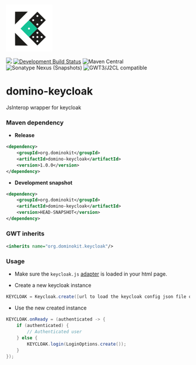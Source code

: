 ![logoimage](https://raw.githubusercontent.com/DominoKit/DominoKit.github.io/master/logo/128.png)

<a title="Gitter" href="https://gitter.im/DominoKit/domino"><img src="https://badges.gitter.im/Join%20Chat.svg"></a>
[![Development Build Status](https://github.com/DominoKit/domino-keycloak/actions/workflows/deploy.yaml/badge.svg?branch=development)](https://github.com/DominoKit/domino-keycloak/actions/workflows/deploy.yaml/badge.svg?branch=development)
![Maven Central](https://img.shields.io/badge/Release-1.0.0-green)
![Sonatype Nexus (Snapshots)](https://img.shields.io/badge/Snapshot-HEAD--SNAPSHOT-orange)
![GWT3/J2CL compatible](https://img.shields.io/badge/GWT3/J2CL-compatible-brightgreen.svg)

# domino-keycloak
JsInterop wrapper for keycloak

### Maven dependency 

- **Release**

```xml
<dependency>
    <groupId>org.dominokit</groupId>
    <artifactId>domino-keycloak</artifactId>
    <version>1.0.0</version>
</dependency>
```

- **Development snapshot**
```xml
<dependency>
    <groupId>org.dominokit</groupId>
    <artifactId>domino-keycloak</artifactId>
    <version>HEAD-SNAPSHOT</version>
</dependency>
```
### GWT inherits 

```xml
<inherits name="org.dominokit.keycloak"/>
```

### Usage
- Make sure the `keycloak.js` [adapter](https://www.keycloak.org/downloads) is loaded in your html page.

- Create a new keycloak instance 

```java
KEYCLOAK = Keycloak.create([url to load the keycloak config json file or a json string]);
```

- Use the new created instance 

```java
KEYCLOAK.onReady = (authenticated -> {
    if (authenticated) {
        // Authenticated user
    } else {
        KEYCLOAK.login(LoginOptions.create());
    }
});
```

